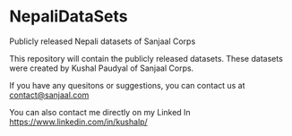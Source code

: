 # NepaliDataSets
Publicly released Nepali datasets of Sanjaal Corps

This repository will contain the publicly released datasets. These datasets were created by Kushal Paudyal of Sanjaal Corps.

If you have any quesitons or suggestions, you can contact us at contact@sanjaal.com

You can also contact me directly on my Linked In <a href="https://www.linkedin.com/in/kushalp/">https://www.linkedin.com/in/kushalp/</a>


